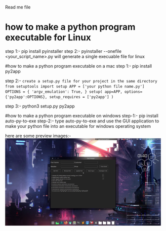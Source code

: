Read me file
# how to make a python program executable for Linux
  step 1:- pip install pyinstaller
  step 2:- pyinstaller --onefile <your_script_name>.py will generate a single execuable file for linux

#how to make a python program executable on a mac
  step 1:- pip install py2app
  
  step 2:- 
      ```
           create a setup.py file for your project in the same directory
           from setuptools import setup
           APP = ['your python file name.py']
           OPTIONS = {
               'argv_emulation': True,
           }
           setup(
             app=APP,
             options={'py2app':OPTIONS},
             setup_requires = ['py2app']
           )
      ```

  step 3:- python3 setup.py py2app
  
  #how to make a python program executable on windows
  step-1:- pip install auto-py-to-exe
  step-2:- type auto-py-to-exe and use the GUI application to make your python file into an executable for windows operating system

here are some preview images:-
![](1.png)

